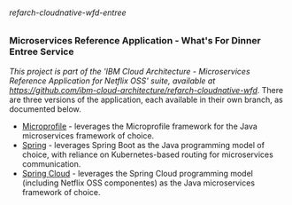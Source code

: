 ###### refarch-cloudnative-wfd-entree

### Microservices Reference Application - What's For Dinner Entree Service

*This project is part of the 'IBM Cloud Architecture - Microservices Reference Application for Netflix OSS' suite, available at
https://github.com/ibm-cloud-architecture/refarch-cloudnative-wfd*.  There are three versions of the application, each available in their own branch, as documented below.

- [Microprofile](../../tree/microprofile/) - leverages the Microprofile framework for the Java microservices framework of choice.
- [Spring](../../tree/spring/) - leverages Spring Boot as the Java programming model of choice, with reliance on Kubernetes-based routing for microservices communication.
- [Spring Cloud](../../tree/spring-cloud/) - leverages the Spring Cloud programming model (including Netflix OSS componentes) as the Java microservices framework of choice.
